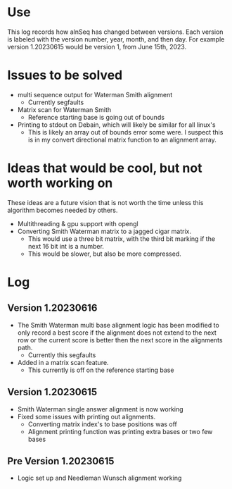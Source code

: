 # Use

This log records how alnSeq has changed between versions.
  Each version is labeled with the version number, year,
  month, and then day. For example version 1.20230615 would
  be version 1, from June 15th, 2023.

# Issues to be solved

- multi sequence output for Waterman Smith alignment
  - Currently segfaults
- Matrix scan for Waterman Smith
  - Reference starting base is going out of bounds
- Printing to stdout on Debain, which will likely be
  similar for all linux's
  - This is likely an array out of bounds error some were.
    I suspect this is in my convert directional matrix
    function to an alignment array.

# Ideas that would be cool, but not worth working on

These ideas are a future vision that is not worth the
  time unless this algorithm becomes needed by others.

- Multithreading & gpu support with opengl
- Converting Smith Waterman matrix to a jagged cigar
  matrix.
  - This would use a three bit matrix, with the third
    bit marking if the next 16 bit int is a number.
  - This would be slower, but also be more compressed.

# Log

## Version 1.20230616

- The Smith Waterman multi base alignment logic has been
  modified to only record a best score if the alignment
  does not extend to the next row or the current score
  is better then the next score in the alignments path.
  - Currently this segfaults
- Added in a matrix scan feature.
  - This currently is off on the reference starting base
    
## Version 1.20230615

- Smith Waterman single answer alignment is now working
- Fixed some issues with printing out alignments.
  - Converting matrix index's to base positions was off
  - Alignment printing function was printing extra bases
    or two few bases

## Pre Version 1.20230615

- Logic set up and Needleman Wunsch alignment working
